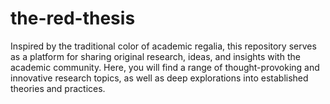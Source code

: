 # the-red-thesis
Inspired by the traditional color of academic regalia, this repository serves as a platform for sharing original research, ideas, and insights with the academic community. Here, you will find a range of thought-provoking and innovative research topics, as well as deep explorations into established theories and practices. 
